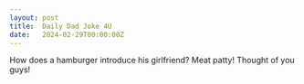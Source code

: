 ```yaml
---
layout: post
title:  Daily Dad Joke 4U
date:   2024-02-29T00:00:00Z
---
```

How does a hamburger introduce his girlfriend? Meat patty! Thought of you guys!
